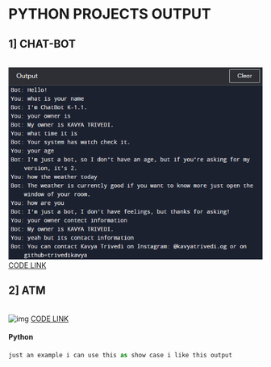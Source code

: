 <h1> PYTHON PROJECTS OUTPUT</h1> 
<H2> 1] CHAT-BOT </H2> <br>
<img src="Screenshot (15).png" alt="Chatbot img" >
<a href="https://github.com/trivedikavya/python-projects/blob/main/chatbot.py">CODE LINK</a>
<H2> 2] ATM </H2> <br>
<img src=" " alt="img" >
<a href="https://github.com/trivedikavya/python-projects/blob/main/chatbot.py">CODE LINK</a>

#### Python

```python
just an example i can use this as show case i like this output
```

